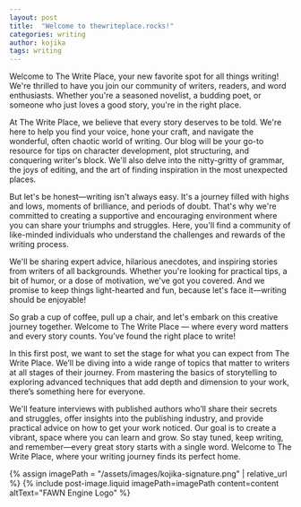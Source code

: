```yaml
---
layout: post
title:  "Welcome to thewriteplace.rocks!"
categories: writing
author: kojika
tags: writing
---
```




Welcome to The Write Place, your new favorite spot for all things writing! We're thrilled to have you join our community 
of writers, readers, and word enthusiasts. Whether you're a seasoned novelist, a budding poet, or someone who just loves
a good story, you're in the right place.

At The Write Place, we believe that every story deserves to be told. We're here to help you find your voice, hone your 
craft, and navigate the wonderful, often chaotic world of writing. Our blog will be your go-to resource for tips on 
character development, plot structuring, and conquering writer's block. We'll also delve into the nitty-gritty of 
grammar, the joys of editing, and the art of finding inspiration in the most unexpected places.

But let's be honest—writing isn't always easy. It's a journey filled with highs and lows, moments of brilliance, and 
periods of doubt. That's why we're committed to creating a supportive and encouraging environment where you can share 
your triumphs and struggles. Here, you'll find a community of like-minded individuals who understand the challenges and 
rewards of the writing process.

We'll be sharing expert advice, hilarious anecdotes, and inspiring stories from writers of all backgrounds. Whether 
you're looking for practical tips, a bit of humor, or a dose of motivation, we've got you covered. And we promise to 
keep things light-hearted and fun, because let's face it—writing should be enjoyable!

So grab a cup of coffee, pull up a chair, and let's embark on this creative journey together. Welcome to The Write 
Place — where every word matters and every story counts. You've found the right place to write!

In this first post, we want to set the stage for what you can expect from The Write Place. We’ll be diving into a wide 
range of topics that matter to writers at all stages of their journey. From mastering the basics of storytelling to 
exploring advanced techniques that add depth and dimension to your work, there’s something here for everyone. 

We'll feature interviews with published authors who’ll share their secrets and struggles, offer insights into the 
publishing industry, and provide practical advice on how to get your work noticed. Our goal is to create a vibrant, 
 space where you can learn and grow. So stay tuned, keep writing, 
and remember—every great story starts with a single word. Welcome to The Write Place, where your writing journey 
finds its perfect home.




{% assign imagePath = "/assets/images/kojika-signature.png" | relative_url %}
{% include post-image.liquid imagePath=imagePath content=content altText="FAWN Engine Logo" %}
